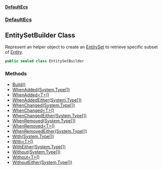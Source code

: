 #### [DefaultEcs](./index.md 'index')
### [DefaultEcs](./DefaultEcs.md 'DefaultEcs')
## EntitySetBuilder Class
Represent an helper object to create an [EntitySet](./DefaultEcs-EntitySet.md 'DefaultEcs.EntitySet') to retrieve specific subset of [Entity](./DefaultEcs-Entity.md 'DefaultEcs.Entity').  
```C#
public sealed class EntitySetBuilder
```
### Methods
- [Build()](./DefaultEcs-EntitySetBuilder-Build().md 'DefaultEcs.EntitySetBuilder.Build()')
- [WhenAdded(System.Type[])](./DefaultEcs-EntitySetBuilder-WhenAdded(System-Type--).md 'DefaultEcs.EntitySetBuilder.WhenAdded(System.Type[])')
- [WhenAdded&lt;T&gt;()](./DefaultEcs-EntitySetBuilder-WhenAdded-T-().md 'DefaultEcs.EntitySetBuilder.WhenAdded&lt;T&gt;()')
- [WhenAddedEither(System.Type[])](./DefaultEcs-EntitySetBuilder-WhenAddedEither(System-Type--).md 'DefaultEcs.EntitySetBuilder.WhenAddedEither(System.Type[])')
- [WhenChanged(System.Type[])](./DefaultEcs-EntitySetBuilder-WhenChanged(System-Type--).md 'DefaultEcs.EntitySetBuilder.WhenChanged(System.Type[])')
- [WhenChanged&lt;T&gt;()](./DefaultEcs-EntitySetBuilder-WhenChanged-T-().md 'DefaultEcs.EntitySetBuilder.WhenChanged&lt;T&gt;()')
- [WhenChangedEither(System.Type[])](./DefaultEcs-EntitySetBuilder-WhenChangedEither(System-Type--).md 'DefaultEcs.EntitySetBuilder.WhenChangedEither(System.Type[])')
- [WhenRemoved(System.Type[])](./DefaultEcs-EntitySetBuilder-WhenRemoved(System-Type--).md 'DefaultEcs.EntitySetBuilder.WhenRemoved(System.Type[])')
- [WhenRemoved&lt;T&gt;()](./DefaultEcs-EntitySetBuilder-WhenRemoved-T-().md 'DefaultEcs.EntitySetBuilder.WhenRemoved&lt;T&gt;()')
- [WhenRemovedEither(System.Type[])](./DefaultEcs-EntitySetBuilder-WhenRemovedEither(System-Type--).md 'DefaultEcs.EntitySetBuilder.WhenRemovedEither(System.Type[])')
- [With(System.Type[])](./DefaultEcs-EntitySetBuilder-With(System-Type--).md 'DefaultEcs.EntitySetBuilder.With(System.Type[])')
- [With&lt;T&gt;()](./DefaultEcs-EntitySetBuilder-With-T-().md 'DefaultEcs.EntitySetBuilder.With&lt;T&gt;()')
- [WithEither(System.Type[])](./DefaultEcs-EntitySetBuilder-WithEither(System-Type--).md 'DefaultEcs.EntitySetBuilder.WithEither(System.Type[])')
- [Without(System.Type[])](./DefaultEcs-EntitySetBuilder-Without(System-Type--).md 'DefaultEcs.EntitySetBuilder.Without(System.Type[])')
- [Without&lt;T&gt;()](./DefaultEcs-EntitySetBuilder-Without-T-().md 'DefaultEcs.EntitySetBuilder.Without&lt;T&gt;()')
- [WithoutEither(System.Type[])](./DefaultEcs-EntitySetBuilder-WithoutEither(System-Type--).md 'DefaultEcs.EntitySetBuilder.WithoutEither(System.Type[])')
